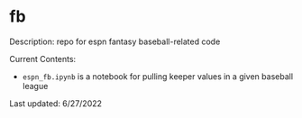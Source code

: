 # fb


Description: repo for espn fantasy baseball-related code


Current Contents:
- `espn_fb.ipynb` is a notebook for pulling keeper values in a given baseball league


Last updated: 6/27/2022
